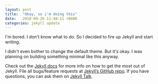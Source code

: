 ```yaml
---
layout: post
title:  "Okay, so i'm doing this"
date:   2018-09-26 11:48:11 +0800
categories: jekyll update
---
```

I'm bored. I don't know what to do. So I decided to fire up Jekyll and start writing.

I didn't even bother to change the default theme. But it's okay. I was planning on building something minimal like this anyway.

Check out the [Jekyll docs][jekyll-docs] for more info on how to get the most out of Jekyll. File all bugs/feature requests at [Jekyll’s GitHub repo][jekyll-gh]. If you have questions, you can ask them on [Jekyll Talk][jekyll-talk].

[jekyll-docs]: https://jekyllrb.com/docs/home
[jekyll-gh]:   https://github.com/jekyll/jekyll
[jekyll-talk]: https://talk.jekyllrb.com/
